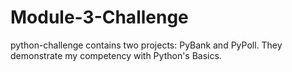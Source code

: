# Module-3-Challenge
python-challenge contains two projects: PyBank and PyPoll. They demonstrate my competency with Python's Basics.
